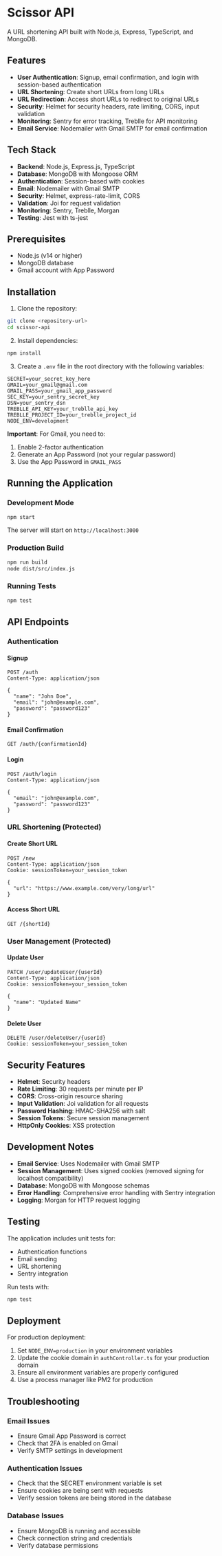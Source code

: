# Scissor API

A URL shortening API built with Node.js, Express, TypeScript, and MongoDB.

## Features

- **User Authentication**: Signup, email confirmation, and login with session-based authentication
- **URL Shortening**: Create short URLs from long URLs
- **URL Redirection**: Access short URLs to redirect to original URLs
- **Security**: Helmet for security headers, rate limiting, CORS, input validation
- **Monitoring**: Sentry for error tracking, Treblle for API monitoring
- **Email Service**: Nodemailer with Gmail SMTP for email confirmation

## Tech Stack

- **Backend**: Node.js, Express.js, TypeScript
- **Database**: MongoDB with Mongoose ORM
- **Authentication**: Session-based with cookies
- **Email**: Nodemailer with Gmail SMTP
- **Security**: Helmet, express-rate-limit, CORS
- **Validation**: Joi for request validation
- **Monitoring**: Sentry, Treblle, Morgan
- **Testing**: Jest with ts-jest

## Prerequisites

- Node.js (v14 or higher)
- MongoDB database
- Gmail account with App Password

## Installation

1. Clone the repository:

```bash
git clone <repository-url>
cd scissor-api
```

2. Install dependencies:

```bash
npm install
```

3. Create a `.env` file in the root directory with the following variables:

```env
SECRET=your_secret_key_here
GMAIL=your_gmail@gmail.com
GMAIL_PASS=your_gmail_app_password
SEC_KEY=your_sentry_secret_key
DSN=your_sentry_dsn
TREBLLE_API_KEY=your_treblle_api_key
TREBLLE_PROJECT_ID=your_treblle_project_id
NODE_ENV=development
```

**Important**: For Gmail, you need to:

1. Enable 2-factor authentication
2. Generate an App Password (not your regular password)
3. Use the App Password in `GMAIL_PASS`

## Running the Application

### Development Mode

```bash
npm start
```

The server will start on `http://localhost:3000`

### Production Build

```bash
npm run build
node dist/src/index.js
```

### Running Tests

```bash
npm test
```

## API Endpoints

### Authentication

#### Signup

```http
POST /auth
Content-Type: application/json

{
  "name": "John Doe",
  "email": "john@example.com",
  "password": "password123"
}
```

#### Email Confirmation

```http
GET /auth/{confirmationId}
```

#### Login

```http
POST /auth/login
Content-Type: application/json

{
  "email": "john@example.com",
  "password": "password123"
}
```

### URL Shortening (Protected)

#### Create Short URL

```http
POST /new
Content-Type: application/json
Cookie: sessionToken=your_session_token

{
  "url": "https://www.example.com/very/long/url"
}
```

#### Access Short URL

```http
GET /{shortId}
```

### User Management (Protected)

#### Update User

```http
PATCH /user/updateUser/{userId}
Content-Type: application/json
Cookie: sessionToken=your_session_token

{
  "name": "Updated Name"
}
```

#### Delete User

```http
DELETE /user/deleteUser/{userId}
Cookie: sessionToken=your_session_token
```

## Security Features

- **Helmet**: Security headers
- **Rate Limiting**: 30 requests per minute per IP
- **CORS**: Cross-origin resource sharing
- **Input Validation**: Joi validation for all requests
- **Password Hashing**: HMAC-SHA256 with salt
- **Session Tokens**: Secure session management
- **HttpOnly Cookies**: XSS protection

## Development Notes

- **Email Service**: Uses Nodemailer with Gmail SMTP
- **Session Management**: Uses signed cookies (removed signing for localhost compatibility)
- **Database**: MongoDB with Mongoose schemas
- **Error Handling**: Comprehensive error handling with Sentry integration
- **Logging**: Morgan for HTTP request logging

## Testing

The application includes unit tests for:

- Authentication functions
- Email sending
- URL shortening
- Sentry integration

Run tests with:

```bash
npm test
```

## Deployment

For production deployment:

1. Set `NODE_ENV=production` in your environment variables
2. Update the cookie domain in `authController.ts` for your production domain
3. Ensure all environment variables are properly configured
4. Use a process manager like PM2 for production

## Troubleshooting

### Email Issues

- Ensure Gmail App Password is correct
- Check that 2FA is enabled on Gmail
- Verify SMTP settings in development

### Authentication Issues

- Check that the SECRET environment variable is set
- Ensure cookies are being sent with requests
- Verify session tokens are being stored in the database

### Database Issues

- Ensure MongoDB is running and accessible
- Check connection string and credentials
- Verify database permissions
